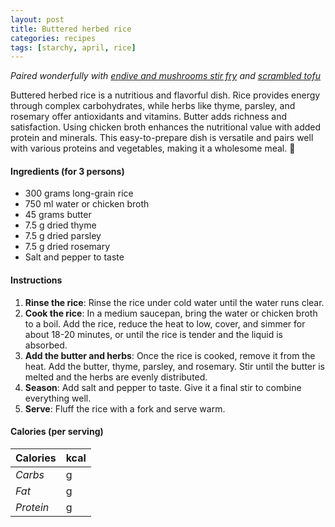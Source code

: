 ```yaml
---
layout: post
title: Buttered herbed rice
categories: recipes
tags: [starchy, april, rice]
---
```


*Paired wonderfully with <a href="/recipes/endive-and-mushrooms-stir-fry">endive and mushrooms stir fry</a> and <a href="/recipes/scrambled-tofu">scrambled tofu</a>*

Buttered herbed rice is a nutritious and flavorful dish. Rice provides energy through complex carbohydrates, while herbs like thyme, parsley, and rosemary offer antioxidants and vitamins. Butter adds richness and satisfaction. Using chicken broth enhances the nutritional value with added protein and minerals. This easy-to-prepare dish is versatile and pairs well with various proteins and vegetables, making it a wholesome meal. 🍚

#### Ingredients (for 3 persons)
- 300 grams long-grain rice
- 750 ml water or chicken broth
- 45 grams butter
- 7.5 g dried thyme
- 7.5 g dried parsley
- 7.5 g  dried rosemary
- Salt and pepper to taste

#### Instructions

1. **Rinse the rice**: Rinse the rice under cold water until the water runs clear.
2. **Cook the rice**: In a medium saucepan, bring the water or chicken broth to a boil. Add the rice, reduce the heat to low, cover, and simmer for about 18-20 minutes, or until the rice is tender and the liquid is absorbed.
3. **Add the butter and herbs**: Once the rice is cooked, remove it from the heat. Add the butter, thyme, parsley, and rosemary. Stir until the butter is melted and the herbs are evenly distributed.
4. **Season**: Add salt and pepper to taste. Give it a final stir to combine everything well.
5. **Serve**: Fluff the rice with a fork and serve warm.

#### Calories (per serving)

| **Calories** | kcal |
| ----------- | ----------- |
| *Carbs* | g |
| *Fat* | g |
| *Protein* | g |